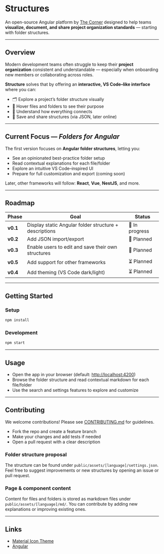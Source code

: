 # Structures

An open-source Angular platform by [The Corner](https://github.com/thecorner-inc) designed to help teams **visualize, document, and share project organization standards** — starting with folder structures.

---

## Overview

Modern development teams often struggle to keep their **project organization** consistent and understandable — especially when onboarding new members or collaborating across roles.

**Structure** solves that by offering an **interactive, VS Code–like interface** where you can:

- 🗂️ Explore a project’s folder structure visually  
- 💬 Hover files and folders to see their purpose  
- 🧭 Understand how everything connects  
- 💾 Save and share structures (via JSON, later online)  

---

## Current Focus — *Folders for Angular*

The first version focuses on **Angular folder structures**, letting you:

- See an opinionated best-practice folder setup  
- Read contextual explanations for each file/folder  
- Explore an intuitive VS Code–inspired UI  
- Prepare for full customization and export (coming soon)

Later, other frameworks will follow: **React**, **Vue**, **NestJS**, and more.

---

## Roadmap

| Phase    | Goal                                                   | Status        |
| -------- | ------------------------------------------------------ | ------------- |
| **v0.1** | Display static Angular folder structure + descriptions | 🚧 In progress |
| **v0.2** | Add JSON import/export                                 | 🚧 Planned     |
| **v0.3** | Enable users to edit and save their own structures     | 🚧 Planned     |
| **v0.5** | Add support for other frameworks                       | ⏳ Planned     |
| **v0.4** | Add theming (VS Code dark/light)                       | ⏳ Planned     |

---

## Getting Started

### Setup
```bash
npm install
```

### Development
```bash
npm start
```

---

## Usage
- Open the app in your browser (default: [http://localhost:4200](http://localhost:4200))
- Browse the folder structure and read contextual markdown for each file/folder
- Use the search and settings features to explore and customize

---

## Contributing

We welcome contributions! Please see [CONTRIBUTING.md](CONTRIBUTING.md) for guidelines.

- Fork the repo and create a feature branch
- Make your changes and add tests if needed
- Open a pull request with a clear description

### Folder structure proposal
The structure can be found under `public/assets/[language]/settings.json`. 
Feel free to suggest improvements or new structures by opening an issue or pull request.

### Page & component content
Content for files and folders is stored as markdown files under `public/assets/[language]/md/`. 
You can contribute by adding new explanations or improving existing ones.

---

## Links
- [Material Icon Theme](https://github.com/material-extensions/vscode-material-icon-theme)
- [Angular](https://angular.io)
